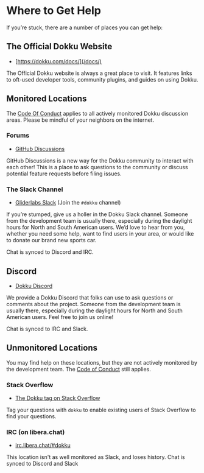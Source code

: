 # Where to Get Help

If you’re stuck, there are a number of places you can get help:

## The Official Dokku Website

- [https://dokku.com/docs/](/docs/)

The Official Dokku website is always a great place to visit. It features links to oft-used developer tools, community plugins, and guides on using Dokku.

## Monitored Locations

The [Code Of Conduct](https://github.com/dokku/.github/blob/master/CODE_OF_CONDUCT.md) applies to all actively monitored Dokku discussion areas. Please be mindful of your neighbors on the internet.

### Forums

- [GitHub Discussions](https://github.com/dokku/dokku/discussions)

GitHub Discussions is a new way for the Dokku community to interact with each other! This is a place to ask questions to the community or discuss potential feature requests before filing issues.

### The Slack Channel

- [Gliderlabs Slack](https://slack.dokku.com/) (Join the `#dokku` channel)

If you’re stumped, give us a holler in the Dokku Slack channel. Someone from the development team is usually there, especially during the daylight hours for North and South American users. We’d love to hear from you, whether you need some help, want to find users in your area, or would like to donate our brand new sports car.

Chat is synced to Discord and IRC.

## Discord

- [Dokku Discord](https://discord.gg/YQjANGMZvu)

We provide a Dokku Discord that folks can use to ask questions or comments about the project. Someone from the development team is usually there, especially during the daylight hours for North and South American users. Feel free to join us online!

Chat is synced to IRC and Slack.

## Unmonitored Locations

You may find help on these locations, but they are not actively monitored by the development team. The [Code of Conduct](https://github.com/dokku/.github/blob/master/CODE_OF_CONDUCT.md) still applies.

### Stack Overflow

- [The Dokku tag on Stack Overflow](https://stackoverflow.com/questions/tagged/dokku)

Tag your questions with `dokku` to enable existing users of Stack Overflow to find your questions.

### IRC (on libera.chat)

- [irc.libera.chat/#dokku](https://webchat.libera.chat/?channels=dokku)

This location isn't as well monitored as Slack, and loses history. Chat is synced to Discord and Slack
